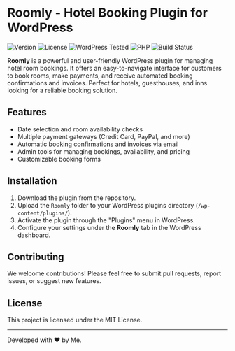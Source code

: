 # Roomly - Hotel Booking Plugin for WordPress

![Version](https://img.shields.io/badge/version-1.0.0-brightgreen)
![License](https://img.shields.io/badge/license-MIT-blue)
![WordPress Tested](https://img.shields.io/badge/WordPress-tested%20up%20to%206.0-green)
![PHP](https://img.shields.io/badge/PHP-%3E%3D7.4-blue)
![Build Status](https://img.shields.io/badge/build-passing-brightgreen)

**Roomly** is a powerful and user-friendly WordPress plugin for managing hotel room bookings. It offers an easy-to-navigate interface for customers to book rooms, make payments, and receive automated booking confirmations and invoices. Perfect for hotels, guesthouses, and inns looking for a reliable booking solution.

## Features
- Date selection and room availability checks
- Multiple payment gateways (Credit Card, PayPal, and more)
- Automatic booking confirmations and invoices via email
- Admin tools for managing bookings, availability, and pricing
- Customizable booking forms

## Installation
1. Download the plugin from the repository.
2. Upload the `Roomly` folder to your WordPress plugins directory (`/wp-content/plugins/`).
3. Activate the plugin through the "Plugins" menu in WordPress.
4. Configure your settings under the **Roomly** tab in the WordPress dashboard.

## Contributing
We welcome contributions! Please feel free to submit pull requests, report issues, or suggest new features.

## License
This project is licensed under the MIT License.

---

Developed with ❤️ by Me.
